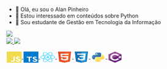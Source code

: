 - 👋 Olá, eu sou o Alan Pinheiro
- 👀 Estou interessado em conteúdos sobre Python
- 🌱 Sou estudante de Gestão em Tecnologia da Informação
<div>
  <a href="https://www.facebook.com/alan.pinheiro.92">
  <img src="https://img.shields.io/badge/Facebook-1877F2?style=for-the-badge&logo=facebook&logoColor=white"/>
  
</div>
  
 <div>
  <a href="https://github.com/Alanps31">
  <img height="180em" src="https://github-readme-stats.vercel.app/api?username=Alanps31&show_icons=true&theme=reddit&include_all_commits=true&count_private=true"/>
  <img height="180em" src="https://github-readme-stats.vercel.app/api/top-langs/?username=Alanps31&layout=compact&langs_count=7&theme=reddit"/>
</div>
  <div style="display: inline_block"><br>
  <img align="center" alt="Rafa-Js" height="30" width="40" src="https://raw.githubusercontent.com/devicons/devicon/master/icons/javascript/javascript-plain.svg">
  <img align="center" alt="Rafa-Ts" height="30" width="40" src="https://raw.githubusercontent.com/devicons/devicon/master/icons/typescript/typescript-plain.svg">
  <img align="center" alt="Rafa-React" height="30" width="40" src="https://raw.githubusercontent.com/devicons/devicon/master/icons/react/react-original.svg">
  <img align="center" alt="Rafa-HTML" height="30" width="40" src="https://raw.githubusercontent.com/devicons/devicon/master/icons/html5/html5-original.svg">
  <img align="center" alt="Rafa-CSS" height="30" width="40" src="https://raw.githubusercontent.com/devicons/devicon/master/icons/css3/css3-original.svg">
  <img align="center" alt="Rafa-Python" height="30" width="40" src="https://raw.githubusercontent.com/devicons/devicon/master/icons/python/python-original.svg">
  <img align="center" alt="Rafa-Csharp" height="30" width="40" src="https://raw.githubusercontent.com/devicons/devicon/master/icons/csharp/csharp-original.svg">
</div>

<!---
Alanps31/Alanps31 is a ✨ special ✨ repository because its `README.md` (this file) appears on your GitHub profile.
You can click the Preview link to take a look at your changes.
--->
